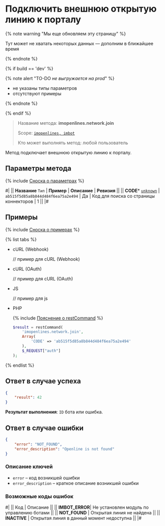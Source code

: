 # Подключить внешнюю открытую линию к порталу

{% note warning "Мы еще обновляем эту страницу" %}

Тут может не хватать некоторых данных — дополним в ближайшее время

{% endnote %}

{% if build == 'dev' %}

{% note alert "TO-DO _не выгружается на prod_" %}

- не указаны типы параметров
- отсутствуют примеры

{% endnote %}

{% endif %}

> Название метода: **imopenlines.network.join**
>
> Scope: [`imopenlines, imbot`](../../scopes/permissions.md)
>
> Кто может выполнять метод: любой пользователь

Метод подключает внешнюю открытую линию к порталу.

## Параметры метода

{% include [Сноска о параметрах](../../../_includes/required.md) %}

#|
|| **Название**
`Тип` | **Пример** | **Описание** | **Ревизия** ||
|| **CODE***
[`unknown`](../../data-types.md) | `ab515f5d85a8b844d484f6ea75a2e494` | Да | Код для поиска со страницы коннекторов | 1 ||
|#

## Примеры

{% include [Сноска о примерах](../../../_includes/examples.md) %}

{% list tabs %}

- cURL (Webhook)

    // пример для cURL (Webhook)

- cURL (OAuth)

    // пример для cURL (OAuth)

- JS

    // пример для js

- PHP

    {% include [Пояснение о restCommand](../../chat-bots/_includes/rest-command.md) %}
    
    ```php
    $result = restCommand(
        'imopenlines.network.join',
        Array(
            'CODE' => 'ab515f5d85a8b844d484f6ea75a2e494'
        ),
        $_REQUEST["auth"]
    );
    ```

{% endlist %}

## Ответ в случае успеха

```json
{
    "result": 42
}
```
**Результат выполнения**: `ID` бота или ошибка.

## Ответ в случае ошибки

```json
{
    "error": "NOT_FOUND",
    "error_description": "Openline is not found"
}
```

### Описание ключей

- `error` – код возникшей ошибки
- `error_description` – краткое описание возникшей ошибки

### Возможные коды ошибок

#|
|| Код | Описание ||
|| **IMBOT_ERROR**| Не установлен модуль по управлению ботами ||
|| **NOT_FOUND** | Открытая линия не найдена ||
|| **INACTIVE** | Открытая линия в данный момент недоступна ||
|#